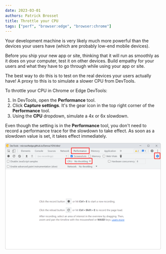 ```yaml
---
date: 2023-03-01
authors: Patrick Brosset
title: Throttle your CPU
tags: ["perf", "browser:edge", "browser:chrome"]
---
```

Your development machine is very likely much more powerful than the devices your users have (which are probably low-end mobile devices).

Before you ship your new app or site, thinking that it will run as smoothly as it does on your computer, test it on other devices. Build empathy for your users and what they have to go through while using your app or site.

The best way to do this is to test on the real devices your users actually have! A proxy to this is to simulate a slower CPU from DevTools.

To throttle your CPU in Chrome or Edge DevTools:

1. In DevTools, open the **Performance** tool.
1. Click **Capture settings**. It's the gear icon in the top right corner of the **Performance** tool.
1. Using the **CPU** dropdown, simulate a 4x or 6x slowdown.

Even though the setting is in the **Performance** tool, you don't need to record a performance trace for the slowdown to take effect. As soon as a slowdown value is set, it takes effect immediately.

![The Performance tool in Chrome showing the CPU throttling drop-down.](/assets/img/throttle-cpu.png)
